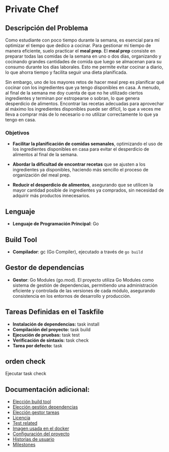 # Private Chef

## Descripción del Problema

Como estudiante con poco tiempo durante la semana, es esencial para mí optimizar el tiempo que dedico a cocinar. Para gestionar mi tiempo de manera eficiente, suelo practicar el **meal prep**. El **meal prep** consiste en preparar todas las comidas de la semana en uno o dos días, organizando y cocinando grandes cantidades de comida que luego se almacenan para su consumo durante los días laborales. Esto me permite evitar cocinar a diario, lo que ahorra tiempo y facilita seguir una dieta planificada.

Sin embargo, uno de los mayores retos de hacer meal prep es planificar qué cocinar con los ingredientes que ya tengo disponibles en casa. A menudo, al final de la semana me doy cuenta de que no he utilizado ciertos ingredientes y terminan por estropearse o sobran, lo que genera desperdicio de alimentos. Encontrar las recetas adecuadas para aprovechar al máximo los ingredientes disponibles puede ser difícil, lo que a veces me lleva a comprar más de lo necesario o no utilizar correctamente lo que ya tengo en casa.

### Objetivos

- **Facilitar la planificación de comidas semanales**, optimizando el uso de los ingredientes disponibles en casa para evitar el desperdicio de alimentos al final de la semana.

- **Abordar la dificultad de encontrar recetas** que se ajusten a los ingredientes ya disponibles, haciendo más sencillo el proceso de organización del meal prep.

- **Reducir el desperdicio de alimentos**, asegurando que se utilicen la mayor cantidad posible de ingredientes ya comprados, sin necesidad de adquirir más productos innecesarios.

## Lenguaje

- **Lenguaje de Programación Principal**: Go

## Build Tool

- **Compilador**: gc (Go Compiler), ejecutado a través de `go build`

## Gestor de dependencias

-  **Gestor**: Go Modules (go.mod). El proyecto utiliza Go Modules como sistema de gestión de dependencias, permitiendo una administración eficiente y controlada de las versiones de cada módulo, asegurando consistencia en los entornos de desarrollo y producción.

## Tareas Definidas en el Taskfile

- **Instalación de dependencias:** task install
- **Compilación del proyecto:** task build
- **Ejecución de pruebas:** task test
- **Verificación de sintaxis:** task check
- **Tarea por defecto:** task

## orden check

Ejecutar task check

## Documentación adicional:

- [Elección build tool](./documentation/build_tool.md)
- [Elección gestión dependencias](./documentation/gestor_dependencias.md)
- [Elección gestor tareas](./documentation/gestor_tareas.md)
- [Licencia](./LICENSE)
- [Test related](./documentation/test_related.md)
- [Imagen usada en el docker](./documentation/eleccion_imagen.md)
- [Configuración del proyecto](./documentation/configuracion_repositorio.png)
- [Historias de usuario](./documentation/user_stories.md)
- [Milestones](./documentation/milestones.md)

